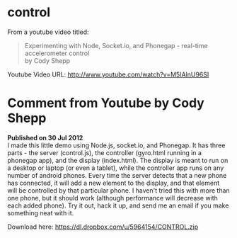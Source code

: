 control
=======

From a youtube video titled:
> Experimenting with Node, Socket.io, and Phonegap - real-time accelerometer control  
by Cody Shepp

Youtube Video URL: http://www.youtube.com/watch?v=M5IAlnU96SI


Comment from Youtube by Cody Shepp
==================================

**Published on 30 Jul 2012**  
I made this little demo using Node.js, socket.io, and Phonegap. It has three parts - the server (control.js),
the controller (gyro.html running in a phonegap app), and the display (index.html). The display is meant to
run on a desktop or laptop (or even a tablet), while the controller app runs on any number of android phones.
Every time the server detects that a new phone has connected, it will add a new element to the display, and
that element will be controlled by that particular phone. I haven't tried this with more than one phone, but
it should work (although performance will decrease with each added phone). Try it out, hack it up, and send
me an email if you make something neat with it.

Download here: https://dl.dropbox.com/u/5964154/CONTROL.zip


